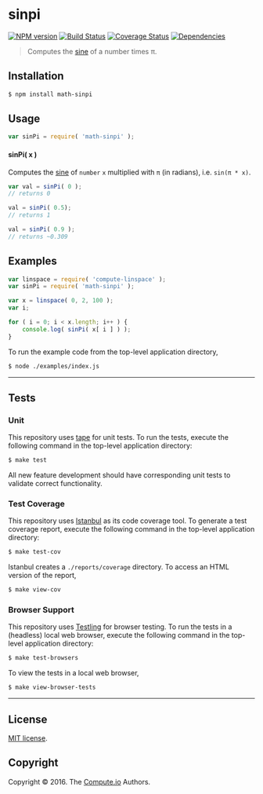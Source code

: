 sinpi
===
[![NPM version][npm-image]][npm-url] [![Build Status][build-image]][build-url] [![Coverage Status][coverage-image]][coverage-url] [![Dependencies][dependencies-image]][dependencies-url]

> Computes the [sine][sine] of a number times π.


## Installation

``` bash
$ npm install math-sinpi
```


## Usage

``` javascript
var sinPi = require( 'math-sinpi' );
```

#### sinPi( x )

Computes the [sine][sine] of `number` `x` multiplied with `π` (in radians), i.e. `sin(π * x)`.


``` javascript
var val = sinPi( 0 );
// returns 0

val = sinPi( 0.5);
// returns 1

val = sinPi( 0.9 );
// returns ~0.309
```


## Examples

``` javascript
var linspace = require( 'compute-linspace' );
var sinPi = require( 'math-sinpi' );

var x = linspace( 0, 2, 100 );
var i;

for ( i = 0; i < x.length; i++ ) {
	console.log( sinPi( x[ i ] ) );
}
```

To run the example code from the top-level application directory,

``` bash
$ node ./examples/index.js
```


---
## Tests

### Unit

This repository uses [tape][tape] for unit tests. To run the tests, execute the following command in the top-level application directory:

``` bash
$ make test
```

All new feature development should have corresponding unit tests to validate correct functionality.


### Test Coverage

This repository uses [Istanbul][istanbul] as its code coverage tool. To generate a test coverage report, execute the following command in the top-level application directory:

``` bash
$ make test-cov
```

Istanbul creates a `./reports/coverage` directory. To access an HTML version of the report,

``` bash
$ make view-cov
```


### Browser Support

This repository uses [Testling][testling] for browser testing. To run the tests in a (headless) local web browser, execute the following command in the top-level application directory:

``` bash
$ make test-browsers
```

To view the tests in a local web browser,

``` bash
$ make view-browser-tests
```

<!-- [![browser support][browsers-image]][browsers-url] -->


---
## License

[MIT license](http://opensource.org/licenses/MIT).


## Copyright

Copyright &copy; 2016. The [Compute.io][compute-io] Authors.


[npm-image]: http://img.shields.io/npm/v/math-sinpi.svg
[npm-url]: https://npmjs.org/package/math-sinpi

[build-image]: http://img.shields.io/travis/math-io/sinpi/master.svg
[build-url]: https://travis-ci.org/math-io/sinpi

[coverage-image]: https://img.shields.io/codecov/c/github/math-io/sinpi/master.svg
[coverage-url]: https://codecov.io/github/math-io/sinpi?branch=master

[dependencies-image]: http://img.shields.io/david/math-io/sinpi.svg
[dependencies-url]: https://david-dm.org/math-io/sinpi

[dev-dependencies-image]: http://img.shields.io/david/dev/math-io/sinpi.svg
[dev-dependencies-url]: https://david-dm.org/dev/math-io/sinpi

[github-issues-image]: http://img.shields.io/github/issues/math-io/sinpi.svg
[github-issues-url]: https://github.com/math-io/sinpi/issues

[tape]: https://github.com/substack/tape
[istanbul]: https://github.com/gotwarlost/istanbul
[testling]: https://ci.testling.com

[compute-io]: https://github.com/compute-io/
[sine]: https://en.wikipedia.org/wiki/Sine
